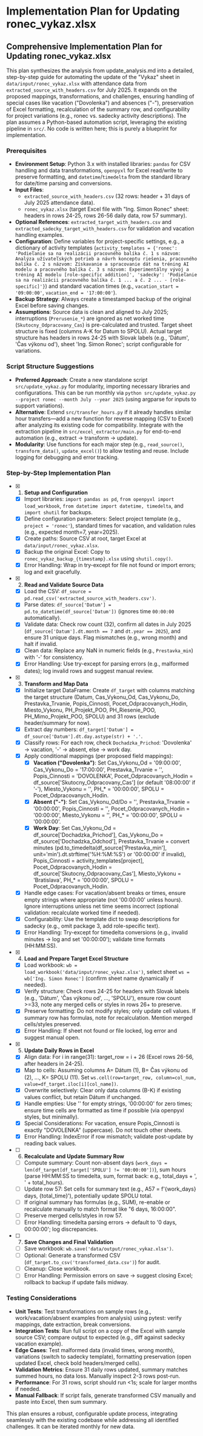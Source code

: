 # Implementation Plan for Updating ronec_vykaz.xlsx

## Comprehensive Implementation Plan for Updating ronec_vykaz.xlsx

This plan synthesizes the analysis from update_analysis.md into a detailed, step-by-step guide for automating the update of the "Vykaz" sheet in `data/input/ronec_vykaz.xlsx` with attendance data from `extracted_source_with_headers.csv` for July 2025. It expands on the proposed mappings, transformations, and challenges, ensuring handling of special cases like vacation ("Dovolenka") and absences ("-"), preservation of Excel formatting, recalculation of the summary row, and configurability for project variations (e.g., ronec vs. sadecky activity descriptions). The plan assumes a Python-based automation script, leveraging the existing pipeline in `src/`. No code is written here; this is purely a blueprint for implementation.

### Prerequisites
- **Environment Setup**: Python 3.x with installed libraries: `pandas` for CSV handling and data transformations, `openpyxl` for Excel read/write to preserve formatting, and `datetime`/`timedelta` from the standard library for date/time parsing and conversions.
- **Input Files**: 
  - `extracted_source_with_headers.csv` (32 rows: header + 31 days of July 2025 attendance data).
  - `ronec_vykaz.xlsx` (target Excel file with "Ing. Simon Ronec" sheet: headers in rows 24-25, rows 26-56 daily data, row 57 summary).
- **Optional References**: `extracted_target_with_headers.csv` and `extracted_sadecky_target_with_headers.csv` for validation and vacation handling examples.
- **Configuration**: Define variables for project-specific settings, e.g., a dictionary of activity templates (`activity_templates = {'ronec': 'Podieľanie sa na realizácii pracovného balíka č. 1 s názvom: Analýza užívateľských potrieb a návrh konceptu riešenia, pracovného balíka č. 2 s názvom: Získavanie a spracovanie dát na tréning AI modelu a pracovného balíka č. 3 s názvom: Experimentálny vývoj a tréning AI modelu [role-specific addition]', 'sadecky': 'Podieľanie sa na realizácii pracovného balíka č. 1 ... a č. 2 ... - [role-specific]'}`) and standard vacation times (e.g., `vacation_start = '09:00:00'`, `vacation_end = '17:00:00'`).
- **Backup Strategy**: Always create a timestamped backup of the original Excel before saving changes.
- **Assumptions**: Source data is clean and aligned to July 2025; interruptions (`Prerusenie_*`) are ignored as net worked time (`Skutocny_Odpracovany_Cas`) is pre-calculated and trusted. Target sheet structure is fixed (columns A-K for Datum to SPOLU). Actual target structure has headers in rows 24-25 with Slovak labels (e.g., 'Dátum', 'Čas výkonu od'), sheet 'Ing. Simon Ronec'; script configurable for variations.

### Script Structure Suggestions
- **Preferred Approach**: Create a new standalone script `src/update_vykaz.py` for modularity, importing necessary libraries and configurations. This can be run monthly via `python src/update_vykaz.py --project ronec --month July --year 2025` (using argparse for inputs to support variations).
- **Alternative**: Extend `src/transfer_hours.py` if it already handles similar hour transfers—add a new function for reverse mapping (CSV to Excel) after analyzing its existing code for compatibility. Integrate with the extraction pipeline in `src/excel_extractor/main.py` for end-to-end automation (e.g., extract → transform → update).
- **Modularity**: Use functions for each major step (e.g., `read_source()`, `transform_data()`, `update_excel()`) to allow testing and reuse. Include logging for debugging and error tracking.

### Step-by-Step Implementation Plan

- [x] 1. **Setup and Configuration**
  - [x] Import libraries: `import pandas as pd`, `from openpyxl import load_workbook`, `from datetime import datetime, timedelta`, and `import shutil` for backups.
  - [x] Define configuration parameters: Select project template (e.g., `project = 'ronec'`), standard times for vacation, and validation rules (e.g., expected month=7, year=2025).
  - [x] Create paths: Source CSV at root, target Excel at `data/input/ronec_vykaz.xlsx`.
  - [x] Backup the original Excel: Copy to `ronec_vykaz_backup_{timestamp}.xlsx` using `shutil.copy()`.
  - [x] Error Handling: Wrap in try-except for file not found or import errors; log and exit gracefully.

- [x] 2. **Read and Validate Source Data**
  - [x] Load the CSV: `df_source = pd.read_csv('extracted_source_with_headers.csv')`.
  - [x] Parse dates: `df_source['Datum'] = pd.to_datetime(df_source['Datum'])` (ignores time `00:00:00` automatically).
  - [x] Validate data: Check row count (32), confirm all dates in July 2025 (`df_source['Datum'].dt.month == 7` and `dt.year == 2025`), and ensure 31 unique days. Flag mismatches (e.g., wrong month) and halt if invalid.
  - [x] Clean data: Replace any NaN in numeric fields (e.g., `Prestavka_min`) with '-' for consistency.
  - [x] Error Handling: Use try-except for parsing errors (e.g., malformed dates); log invalid rows and suggest manual review.

- [x] 3. **Transform and Map Data**
  - [x] Initialize target DataFrame: Create `df_target` with columns matching the target structure (Datum, Cas_Vykonu_Od, Cas_Vykonu_Do, Prestavka_Trvanie, Popis_Cinnosti, Pocet_Odpracovanych_Hodin, Miesto_Vykonu, PH_Projekt_POO, PH_Riesenie_POO, PH_Mimo_Projekt_POO, SPOLU) and 31 rows (exclude header/summary for now).
  - [x] Extract day numbers: `df_target['Datum'] = df_source['Datum'].dt.day.astype(str) + '.'`.
  - [x] Classify rows: For each row, check `Dochadzka_Prichod`: 'Dovolenka' → vacation, '-' → absent, else → work day.
  - [x] Apply conditional mappings (per proposed field mappings):
    - [x] **Vacation ("Dovolenka")**: Set Cas_Vykonu_Od = '09:00:00', Cas_Vykonu_Do = '17:00:00', Prestavka_Trvanie = '', Popis_Cinnosti = 'DOVOLENKA', Pocet_Odpracovanych_Hodin = df_source['Skutocny_Odpracovany_Cas'] (or default '08:00:00' if '-'), Miesto_Vykonu = '', PH_* = '00:00:00', SPOLU = Pocet_Odpracovanych_Hodin.
    - [x] **Absent ("-")**: Set Cas_Vykonu_Od/Do = '', Prestavka_Trvanie = '00:00:00', Popis_Cinnosti = '', Pocet_Odpracovanych_Hodin = '00:00:00', Miesto_Vykonu = '', PH_* = '00:00:00', SPOLU = '00:00:00'.
    - [x] **Work Day**: Set Cas_Vykonu_Od = df_source['Dochadzka_Prichod'], Cas_Vykonu_Do = df_source['Dochadzka_Odchod'], Prestavka_Trvanie = convert minutes (pd.to_timedelta(df_source['Prestavka_min'], unit='min').dt.strftime('%H:%M:%S') or '00:00:00' if invalid), Popis_Cinnosti = activity_templates[project], Pocet_Odpracovanych_Hodin = df_source['Skutocny_Odpracovany_Cas'], Miesto_Vykonu = 'Bratislava', PH_* = '00:00:00', SPOLU = Pocet_Odpracovanych_Hodin.
  - [x] Handle edge cases: For vacation/absent breaks or times, ensure empty strings where appropriate (not '00:00:00' unless hours). Ignore interruptions unless net time seems incorrect (optional validation: recalculate worked time if needed).
  - [x] Configurability: Use the template dict to swap descriptions for sadecky (e.g., omit package 3, add role-specific text).
  - [x] Error Handling: Try-except for timedelta conversions (e.g., invalid minutes → log and set '00:00:00'); validate time formats (HH:MM:SS).

- [x] 4. **Load and Prepare Target Excel Structure**
  - [x] Load workbook: `wb = load_workbook('data/input/ronec_vykaz.xlsx')`, select sheet `ws = wb['Ing. Simon Ronec']` (confirm sheet name dynamically if needed).
  - [x] Verify structure: Check rows 24-25 for headers with Slovak labels (e.g., 'Dátum', 'Čas výkonu od', ..., 'SPOLU'), ensure row count >=33, note any merged cells or styles in rows 26+ to preserve.
  - [x] Preserve formatting: Do not modify styles; only update cell values. If summary row has formulas, note for recalculation. Mention merged cells/styles preserved.
  - [x] Error Handling: If sheet not found or file locked, log error and suggest manual open.

- [x] 5. **Update Daily Rows in Excel**
  - [x] Align data: For i in range(31): target_row = i + 26 (Excel rows 26-56, after headers in 24-25).
  - [x] Map to cells: Assuming columns A= Dátum (1), B= Čas výkonu od (2), ..., K= SPOLU (11). Set `ws.cell(row=target_row, column=col_num, value=df_target.iloc[i][col_name])`.
  - [x] Overwrite selectively: Clear only data columns (B-K) if existing values conflict, but retain Dátum if unchanged.
  - [x] Handle empties: Use '' for empty strings, '00:00:00' for zero times; ensure time cells are formatted as time if possible (via openpyxl styles, but minimally).
  - [x] Special Considerations: For vacation, ensure Popis_Cinnosti is exactly "DOVOLENKA" (uppercase). Do not touch other sheets.
  - [x] Error Handling: IndexError if row mismatch; validate post-update by reading back values.

- [ ] 6. **Recalculate and Update Summary Row**
  - [ ] Compute summary: Count non-absent days (`work_days = len(df_target[df_target['SPOLU'] != '00:00:00'])`), sum hours (parse HH:MM:SS to timedelta, sum, format back: e.g., total_days + ', ' + total_hours).
  - [ ] Update row 57: Set cells for summary text (e.g., A57 = f'{work_days} days, {total_time}'), potentially update SPOLU total.
  - [ ] If original summary has formulas (e.g., SUM), re-enable or recalculate manually to match format like "6 days, 16:00:00".
  - [ ] Preserve merged cells/styles in row 57.
  - [ ] Error Handling: timedelta parsing errors → default to '0 days, 00:00:00'; log discrepancies.

- [ ] 7. **Save Changes and Final Validation**
  - [ ] Save workbook: `wb.save('data/output/ronec_vykaz.xlsx')`.
  - [ ] Optional: Generate a transformed CSV (`df_target.to_csv('transformed_data.csv')`) for audit.
  - [ ] Cleanup: Close workbook.
  - [ ] Error Handling: Permission errors on save → suggest closing Excel; rollback to backup if update fails midway.

### Testing Considerations
- **Unit Tests**: Test transformations on sample rows (e.g., work/vacation/absent examples from analysis) using pytest: verify mappings, date extraction, break conversions.
- **Integration Tests**: Run full script on a copy of the Excel with sample source CSV; compare output to expected (e.g., diff against sadecky vacation example).
- **Edge Cases**: Test malformed data (invalid times, wrong month), variations (switch to sadecky template), formatting preservation (open updated Excel, check bold headers/merged cells).
- **Validation Metrics**: Ensure 31 daily rows updated, summary matches summed hours, no data loss. Manually inspect 2-3 rows post-run.
- **Performance**: For 31 rows, script should run <1s; scale for larger months if needed.
- **Manual Fallback**: If script fails, generate transformed CSV manually and paste into Excel, then sum summary.

This plan ensures a robust, configurable update process, integrating seamlessly with the existing codebase while addressing all identified challenges. It can be iterated monthly for new data.